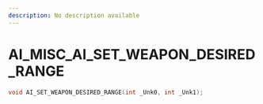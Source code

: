 ```yaml
---
description: No description available 
---
```


# AI_MISC\_AI_SET_WEAPON_DESIRED_RANGE

```cpp
void AI_SET_WEAPON_DESIRED_RANGE(int _Unk0, int _Unk1);
```